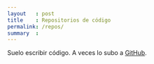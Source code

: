 ```yaml
---
layout   : post
title    : Repositorios de código
permalink: /repos/
summary  :
---
```


Suelo escribir código. A veces lo subo a [GitHub](https://github.com/enrmarc).